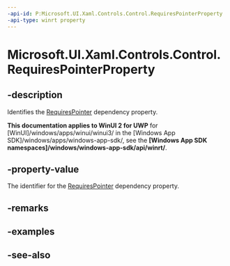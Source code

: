 ```yaml
---
-api-id: P:Microsoft.UI.Xaml.Controls.Control.RequiresPointerProperty
-api-type: winrt property
---
```


<!-- Property syntax
public Windows.UI.Xaml.DependencyProperty RequiresPointerProperty { get; }
-->

# Microsoft.UI.Xaml.Controls.Control.RequiresPointerProperty

## -description
Identifies the [RequiresPointer](control_requirespointer.md) dependency property.

**This documentation applies to WinUI 2 for UWP** for [WinUI]/windows/apps/winui/winui3/ in the [Windows App SDK]/windows/apps/windows-app-sdk/, see the **[Windows App SDK namespaces]/windows/windows-app-sdk/api/winrt/**.

## -property-value
The identifier for the [RequiresPointer](control_requirespointer.md) dependency property.

## -remarks

## -examples

## -see-also

